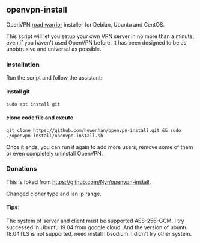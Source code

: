 ## openvpn-install
OpenVPN [road warrior](http://en.wikipedia.org/wiki/Road_warrior_%28computing%29) installer for Debian, Ubuntu and CentOS.

This script will let you setup your own VPN server in no more than a minute, even if you haven't used OpenVPN before. It has been designed to be as unobtrusive and universal as possible.

### Installation
Run the script and follow the assistant:


#### install git
`sudo apt install git`


#### clone code file and excute
`git clone https://github.com/hewenhan/openvpn-install.git && sudo ./openvpn-install/openvpn-install.sh`

Once it ends, you can run it again to add more users, remove some of them or even completely uninstall OpenVPN.


### Donations

This is foked from https://github.com/Nyr/openvpn-install.

Changed cipher type and lan ip range.

#### Tips:

The system of server and client must be supported AES-256-GCM. I try successed in Ubuntu 19.04 from google cloud.
And the version of ubuntu 18.04TLS is not supported, need install libsodium.
I didn't try other system.
